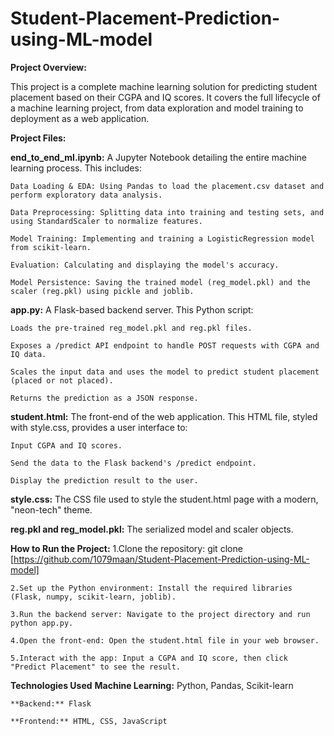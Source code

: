 # Student-Placement-Prediction-using-ML-model

****Project Overview:****

This project is a complete machine learning solution for predicting student placement based on their CGPA and IQ scores. It covers the full lifecycle of a machine learning project, from data exploration and model training to deployment as a web application.

****Project Files:****

**end_to_end_ml.ipynb:** A Jupyter Notebook detailing the entire machine learning process. This includes:

    Data Loading & EDA: Using Pandas to load the placement.csv dataset and perform exploratory data analysis.
    
    Data Preprocessing: Splitting data into training and testing sets, and using StandardScaler to normalize features.
    
    Model Training: Implementing and training a LogisticRegression model from scikit-learn.
    
    Evaluation: Calculating and displaying the model's accuracy.
    
    Model Persistence: Saving the trained model (reg_model.pkl) and the scaler (reg.pkl) using pickle and joblib.

**app.py:** A Flask-based backend server. This Python script:

    Loads the pre-trained reg_model.pkl and reg.pkl files.

    Exposes a /predict API endpoint to handle POST requests with CGPA and IQ data.

    Scales the input data and uses the model to predict student placement (placed or not placed).

    Returns the prediction as a JSON response.

**student.html:** The front-end of the web application. This HTML file, styled with style.css, provides a user interface to:

    Input CGPA and IQ scores.

    Send the data to the Flask backend's /predict endpoint.

    Display the prediction result to the user.

**style.css:** The CSS file used to style the student.html page with a modern, "neon-tech" theme.

**reg.pkl and reg_model.pkl:** The serialized model and scaler objects.

****How to Run the Project:****
    1.Clone the repository: git clone [https://github.com/1079maan/Student-Placement-Prediction-using-ML-model]
    
    2.Set up the Python environment: Install the required libraries (Flask, numpy, scikit-learn, joblib).
    
    3.Run the backend server: Navigate to the project directory and run python app.py.
    
    4.Open the front-end: Open the student.html file in your web browser.
    
    5.Interact with the app: Input a CGPA and IQ score, then click "Predict Placement" to see the result.

****Technologies Used****
    **Machine Learning:** Python, Pandas, Scikit-learn
    
    **Backend:** Flask
    
    **Frontend:** HTML, CSS, JavaScript
